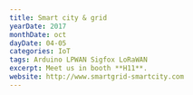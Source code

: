 ```yaml
---
title: Smart city & grid
yearDate: 2017
monthDate: oct
dayDate: 04-05
categories: IoT
tags: Arduino LPWAN Sigfox LoRaWAN
excerpt: Meet us in booth **H11**.
website: http://www.smartgrid-smartcity.com
---
```

